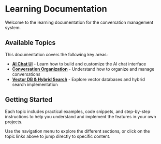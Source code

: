 # Learning Documentation

Welcome to the learning documentation for the conversation management system.

## Available Topics

This documentation covers the following key areas:

- **[AI Chat UI](ai_chat_ui.md)** - Learn how to build and customize the AI chat interface
- **[Conversation Organization](conversation_organization.md)** - Understand how to organize and manage conversations
- **[Vector DB & Hybrid Search](vector_db_hybrid_search.md)** - Explore vector databases and hybrid search implementation

## Getting Started

Each topic includes practical examples, code snippets, and step-by-step instructions to help you understand and implement the features in your own projects.

Use the navigation menu to explore the different sections, or click on the topic links above to jump directly to specific content.

